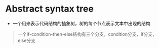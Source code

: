 # Abstract syntax tree

- 一个用来表示代码结构的抽象树，树的每个节点表示文本中出现的结构

> 一个if-condition-then-else结构有三个分支，condition分支，if分支，else分支  
